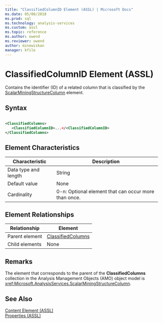 ```yaml
---
title: "ClassifiedColumnID Element (ASSL) | Microsoft Docs"
ms.date: 05/08/2018
ms.prod: sql
ms.technology: analysis-services
ms.custom: assl
ms.topic: reference
ms.author: owend
ms.reviewer: owend
author: minewiskan
manager: kfile
---
```

# ClassifiedColumnID Element (ASSL)

  Contains the identifier (ID) of a related column that is classified by the [ScalarMiningStructureColumn](../data-type/scalarminingstructurecolumn-data-type-assl.md) element.  
  
## Syntax  
  
```xml  
  
<ClassifiedColumns>  
   <ClassifiedColumnID>...</<ClassifiedColumnID>  
</ClassifiedColumns>  
```  
  
## Element Characteristics  
  
|Characteristic|Description|  
|--------------------|-----------------|  
|Data type and length|String|  
|Default value|None|  
|Cardinality|0-n: Optional element that can occur more than once.|  
  
## Element Relationships  
  
|Relationship|Element|  
|------------------|-------------|  
|Parent element|[ClassifiedColumns](collections/classifiedcolumns-element-assl.md)|  
|Child elements|None|  
  
## Remarks  
 The element that corresponds to the parent of the **ClassifiedColumns** collection in the Analysis Management Objects (AMO) object model is <xref:Microsoft.AnalysisServices.ScalarMiningStructureColumn>.  
  
## See Also  
 [Content Element &#40;ASSL&#41;](content-element-assl.md)   
 [Properties &#40;ASSL&#41;](properties-assl.md)  
  
  

